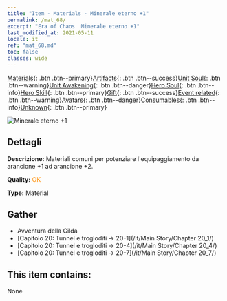 ```yaml
---
title: "Item - Materials - Minerale eterno +1"
permalink: /mat_68/
excerpt: "Era of Chaos  Minerale eterno +1"
last_modified_at: 2021-05-11
locale: it
ref: "mat_68.md"
toc: false
classes: wide
---
```

 [Materials](/ItemsIT/){: .btn .btn--primary}[Artifacts](/ItemsIT/Artifacts/){: .btn .btn--success}[Unit Soul](/ItemsIT/UnitSoul/){: .btn .btn--warning}[Unit Awakening](/ItemsIT/UnitAwakening/){: .btn .btn--danger}[Hero Soul](/ItemsIT/HeroSoul/){: .btn .btn--info}[Hero Skill](/ItemsIT/HeroSkill/){: .btn .btn--primary}[Gift](/ItemsIT/Gift/){: .btn .btn--success}[Event related](/ItemsIT/Events/){: .btn .btn--warning}[Avatars](/ItemsIT/Avatars/){: .btn .btn--danger}[Consumables](/ItemsIT/Consumables/){: .btn .btn--info}[Unknown](/ItemsIT/Unknown/){: .btn .btn--primary}

 ![Minerale eterno +1](/images/t/i_cailiao_kuangshi3.png)

## Dettagli
 **Descrizione:** Materiali comuni per potenziare l'equipaggiamento da arancione +1 ad arancione +2.

 **Quality:** <span style="color: #FF8C00">OK</span>

 **Type:** Material

## Gather

*    Avventura della Gilda 
*    [Capitolo 20: Tunnel e trogloditi -> 20-1](/it/Main Story/Chapter 20_1/) 
*    [Capitolo 20: Tunnel e trogloditi -> 20-4](/it/Main Story/Chapter 20_4/) 
*    [Capitolo 20: Tunnel e trogloditi -> 20-7](/it/Main Story/Chapter 20_7/) 

## This item contains:

  None

